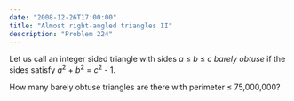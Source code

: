 ```yaml
---
date: "2008-12-26T17:00:00"
title: "Almost right-angled triangles II"
description: "Problem 224"
---
```


<p>Let us call an integer sided triangle with sides <var>a</var> ≤ <var>b</var> ≤ <var>c</var> <i>barely obtuse</i> if the sides satisfy <var>a</var><sup>2</sup> + <var>b</var><sup>2</sup> = <var>c</var><sup>2</sup> - 1.</p>
<p>How many barely obtuse triangles are there with perimeter ≤ 75,000,000?</p>

